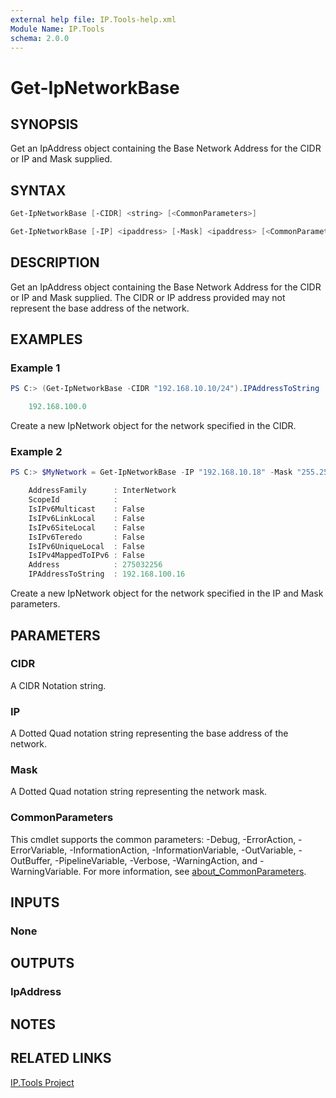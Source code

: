 ```yaml
---
external help file: IP.Tools-help.xml
Module Name: IP.Tools
schema: 2.0.0
---
```


# Get-IpNetworkBase

## SYNOPSIS

Get an IpAddress object containing the Base Network Address for the CIDR or IP and Mask supplied.

## SYNTAX

```powershell
Get-IpNetworkBase [-CIDR] <string> [<CommonParameters>]

Get-IpNetworkBase [-IP] <ipaddress> [-Mask] <ipaddress> [<CommonParameters>]
```

## DESCRIPTION

Get an IpAddress object containing the Base Network Address for the CIDR or IP and Mask supplied.  The CIDR or IP address provided may not represent the base address of the network.

## EXAMPLES

### Example 1

```powershell
PS C:> (Get-IpNetworkBase -CIDR "192.168.10.10/24").IPAddressToString

    192.168.100.0
```

Create a new IpNetwork object for the network specified in the CIDR.

### Example 2

```powershell
PS C:> $MyNetwork = Get-IpNetworkBase -IP "192.168.10.18" -Mask "255.255.255.248"

    AddressFamily      : InterNetwork
    ScopeId            :
    IsIPv6Multicast    : False
    IsIPv6LinkLocal    : False
    IsIPv6SiteLocal    : False
    IsIPv6Teredo       : False
    IsIPv6UniqueLocal  : False
    IsIPv4MappedToIPv6 : False
    Address            : 275032256
    IPAddressToString  : 192.168.100.16
```

Create a new IpNetwork object for the network specified in the IP and Mask parameters.

## PARAMETERS

### CIDR

A CIDR Notation string.

### IP

A Dotted Quad notation string representing the base address of the network.

### Mask

A Dotted Quad notation string representing the network mask.

### CommonParameters

This cmdlet supports the common parameters: -Debug, -ErrorAction, -ErrorVariable, -InformationAction, -InformationVariable, -OutVariable, -OutBuffer, -PipelineVariable, -Verbose, -WarningAction, and -WarningVariable. For more information, see [about_CommonParameters](http://go.microsoft.com/fwlink/?LinkID=113216).

## INPUTS

### None

## OUTPUTS

### IpAddress

## NOTES

## RELATED LINKS

[IP.Tools Project](https://github.com/jberkers42/ip.tools)
